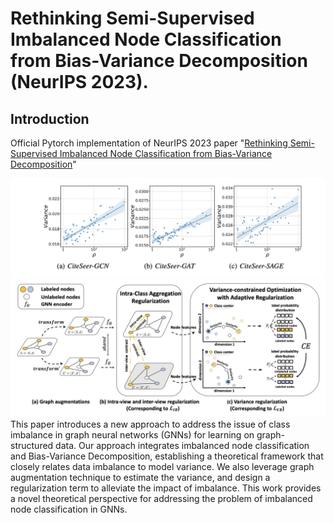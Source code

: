 # Rethinking Semi-Supervised Imbalanced Node Classification from Bias-Variance Decomposition (NeurIPS 2023).

## Introduction

Official Pytorch implementation of NeurIPS 2023 paper "[Rethinking Semi-Supervised Imbalanced Node Classification from Bias-Variance Decomposition](https://arxiv.org/abs/2310.18765)"

![variance_imbalance](figures/variance_imbalance.png)
![revar](figures/revar.png)
This paper introduces a new approach to address the issue of class imbalance in graph neural networks (GNNs) for learning on graph-structured data. Our approach integrates imbalanced node classification and Bias-Variance Decomposition, establishing a theoretical framework that closely relates data imbalance to model variance. We also leverage graph augmentation technique to estimate the variance, and design a regularization term to alleviate the impact of imbalance. This work provides a novel theoretical perspective for addressing the problem of imbalanced node classification in GNNs.
